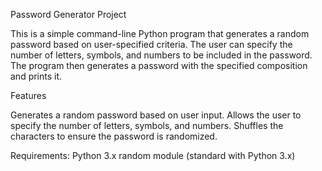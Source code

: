 Password Generator Project

This is a simple command-line Python program that generates a random password based on user-specified criteria. The user can specify the number of letters, symbols, and numbers to be included in the password. The program then generates a password with the specified composition and prints it.

Features

Generates a random password based on user input.
Allows the user to specify the number of letters, symbols, and numbers.
Shuffles the characters to ensure the password is randomized.

Requirements:
Python 3.x
random module (standard with Python 3.x)
